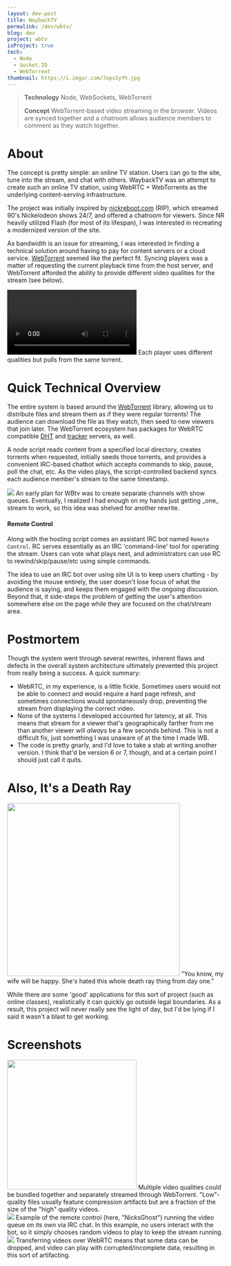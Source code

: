 ```yaml
---
layout: dev-post
title: WaybackTV
permalink: /dev/wbtv/
blog: dev
project: wbtv
isProject: true
tech:
  - Node
  - Socket.IO
  - WebTorrent
thumbnail: https://i.imgur.com/7opsSyYh.jpg
---
```


>**Technology** Node, WebSockets, WebTorrent
>
>**Concept**  WebTorrent-based video streaming in the browser. Videos are synced together and a chatroom allows audience members to comment as they watch together.


# About

The concept is pretty simple: an online TV station. Users can go to the site, tune into the stream, and chat with others. WaybackTV was an attempt to create such an online TV station, using WebRTC + WebTorrents as the underlying content-serving infrastructure.

The project was initially inspired by [nickreboot.com](https://web.archive.org/web/20150303023202/https://www.nickreboot.com) (RIP), which streamed 90's Nickelodeon shows 24/7, and offered a chatroom for viewers. Since NR heavily utilized Flash (for most of its lifespan), I was interested in recreating a modernized version of the site.

As bandwidth is an issue for streaming, I was interested in finding a technical solution around having to pay for content servers or a cloud service. [WebTorrent](https://webtorrent.io/) seemed like the perfect fit. Syncing players was a matter of requesting the current playback time from the host server, and WebTorrent afforded the ability to provide different video qualities for the stream (see below).


<video class="slow" src="https://i.imgur.com/cTfbhM6.mp4" loop controls></video>
<label>Each player uses different qualities but pulls from the same torrent.</label>


# Quick Technical Overview

The entire system is based around the [WebTorrent](https://webtorrent.io/) library, allowing us to distribute files and stream them as if they were regular torrents! The audience can download the file as they watch, then seed to new viewers that join later. The WebTorrent ecosystem has packages for WebRTC compatible [DHT](https://github.com/webtorrent/bittorrent-dht) and [tracker](https://github.com/webtorrent/bittorrent-tracker) servers, as well.

A node script reads content from a specified local directory, creates torrents when requested, initially seeds those torrents, and provides a convenient IRC-based chatbot which accepts commands to skip, pause, poll the chat, etc. As the video plays, the script-controlled backend syncs each audience member's stream to the same timestamp.

<img src="https://i.imgur.com/goLSZoEh.jpg" />
<label>An early plan for WBtv was to create separate channels with show queues. Eventually, I realized I had enough on my hands just getting _one_ stream to work, so this idea was shelved for another rewrite.</label>


#### Remote Control

Along with the hosting script comes an assistant IRC bot named `Remote Control`. RC serves essentially as an IRC 'command-line' tool for operating the stream. Users can vote what plays next, and administrators can use RC to rewind/skip/pause/etc using simple commands.

The idea to use an IRC bot over using site UI is to keep users chatting - by avoiding the mouse entirely, the user doesn't lose focus of what the audience is saying, and keeps them engaged with the ongoing discussion. Beyond that, it side-steps the problem of getting the user's attention somewhere else on the page while they are focused on the chat/stream area.

# Postmortem

Though the system went through several rewrites, inherent flaws and defects in the overall system architecture ultimately prevented this project from really being a success. A quick summary:

- WebRTC, in my experience, is a little fickle. Sometimes users would not be able to connect and would require a hard page refresh, and sometimes connections would spontaneously drop, preventing the stream from displaying the correct video.
- None of the systems I developed accounted for latency, at all. This means that stream for a viewer that's geographically farther from me than another viewer will _always_ be a few seconds behind. This is not a difficult fix, just something I was unaware of at the time I made WB.
- The code is pretty gnarly, and I'd love to take a stab at writing another version. I think that'd be version 6 or 7, though, and at a certain point I should just call it quits.

# Also, It's a Death Ray

<img src="https://i.imgur.com/F7evlz0h.jpg" height="400" />
<label>"You know, my wife will be happy. She's hated this whole death ray thing from day one."</label>

While there _are_ some 'good' applications for this sort of project (such as online classes), realistically it can quickly go outside legal boundaries. As a result, this project will never really see the light of day, but I'd be lying if I said it wasn't a blast to get working.


# Screenshots

<div class="screenshots">
  <div>
    <img src="https://i.imgur.com/REqKn0ah.jpg" height="300" style="max-width: 400px" />
    <label>Multiple video qualities could be bundled together and separately streamed through WebTorrent. "Low"-quality files usually feature compression artifacts but are a fraction of the size of the "high" quality videos.</label>
  </div>

  <div>
    <img src="https://i.imgur.com/FJhShMvh.jpg" style="max-width: 400px"  />
    <label>Example of the remote control (here, "NicksGhost") running the video queue on its own via IRC chat. In this example, no users interact with the bot, so it simply chooses random videos to play to keep the stream running.</label>
  </div>

  <div>
    <img src="https://i.imgur.com/kUQkHvWh.jpg" style="max-width: 400px"  />
    <label>Transferring videos over WebRTC means that some data can be dropped, and video can play with corrupted/incomplete data, resulting in this sort of artifacting.</label>
  </div>
</div>
